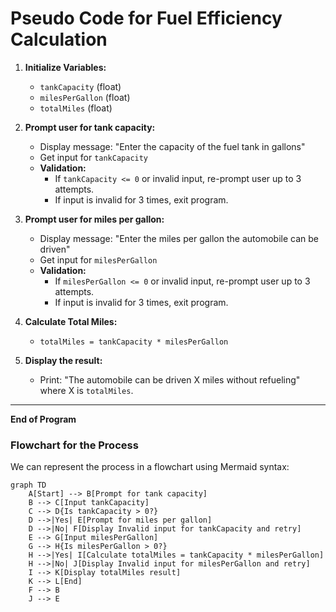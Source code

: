 # Pseudo Code for Fuel Efficiency Calculation

1. **Initialize Variables:**
   - `tankCapacity` (float)
   - `milesPerGallon` (float)
   - `totalMiles` (float)

2. **Prompt user for tank capacity:**
   - Display message: "Enter the capacity of the fuel tank in gallons"
   - Get input for `tankCapacity`
   - **Validation:**
     - If `tankCapacity <= 0` or invalid input, re-prompt user up to 3 attempts.
     - If input is invalid for 3 times, exit program.

3. **Prompt user for miles per gallon:**
   - Display message: "Enter the miles per gallon the automobile can be driven"
   - Get input for `milesPerGallon`
   - **Validation:**
     - If `milesPerGallon <= 0` or invalid input, re-prompt user up to 3 attempts.
     - If input is invalid for 3 times, exit program.

4. **Calculate Total Miles:**
   - `totalMiles = tankCapacity * milesPerGallon`

5. **Display the result:**
   - Print: "The automobile can be driven X miles without refueling" where X is `totalMiles`.

---

**End of Program**
### Flowchart for the Process

We can represent the process in a flowchart using Mermaid syntax:

```mermaid
graph TD
    A[Start] --> B[Prompt for tank capacity]
    B --> C[Input tankCapacity]
    C --> D{Is tankCapacity > 0?}
    D -->|Yes| E[Prompt for miles per gallon]
    D -->|No| F[Display Invalid input for tankCapacity and retry]
    E --> G[Input milesPerGallon]
    G --> H{Is milesPerGallon > 0?}
    H -->|Yes| I[Calculate totalMiles = tankCapacity * milesPerGallon]
    H -->|No| J[Display Invalid input for milesPerGallon and retry]
    I --> K[Display totalMiles result]
    K --> L[End]
    F --> B
    J --> E
